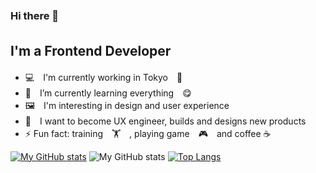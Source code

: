 ### Hi there 👋　　

## I'm a Frontend Developer　
- 💻　I'm currently working in Tokyo　🗼
- 🌱　I’m currently learning everything　😋
- 🖼　I'm interesting in design and user experience
- 🥅　I want to become UX engineer, builds and designs new products 
- ⚡ Fun fact: training　🏋　, playing game　🎮　and coffee ☕ 

[![My GitHub stats](https://github-readme-stats.vercel.app/api?username=nousbear&theme=vue-dark&show_icons=true)](https://github.com/coolbruin/github-readme-stats)
![My GitHub stats](https://github-profile-summary-cards.vercel.app/api/cards/profile-details?username=nousbear&theme=solarized_dark)
[![Top Langs](https://github-readme-stats.vercel.app/api/top-langs/?username=nousbear&theme=vue-dark&show_icons=true&layout=compact)](https://github.com/nousbear/github-readme-stats)

